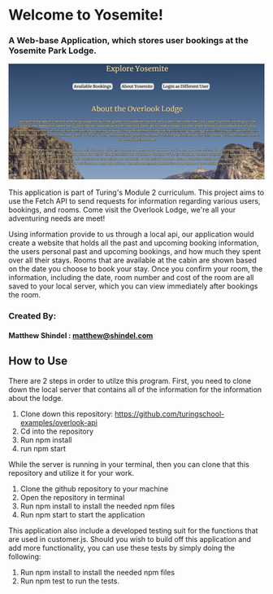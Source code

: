 # Welcome to Yosemite! 
### A Web-base Application, which stores user bookings at the Yosemite Park Lodge. 

![Welcome to Yozemite](/src/images/Overlook%20Lodge%20Homescreen.png)

This application is part of Turing's Module 2 curriculum. This project aims to use the Fetch API to send requests for information regarding various users, bookings, and rooms. Come visit the Overlook Lodge, we're all your adventuring needs are meet!

Using information provide to us through a local api, our application would create a website that holds all the past and upcoming booking information, the users personal past and upcoming bookings, and how much they spent over all their stays. Rooms that are available at the cabin are shown based on the date you choose to book your stay. Once you confirm your room, the information, including the date, room number and cost of the room are all saved to your local server, which you can view immediately after bookings the room.




### Created By:
 #### Matthew Shindel : <matthew@shindel.com>

## How to Use

There are 2 steps in order to utilze this program. First, you need to clone down the local server that contains all of the information for the information about the lodge. 

1. Clone down this repository: https://github.com/turingschool-examples/overlook-api
1. Cd into the repository
1. Run npm install
1. run npm start


While the server is running in your terminal, then you can clone that this repository and utilize it for your work.

1. Clone the github repository to your machine
1. Open the repository in terminal
1. Run npm install to install the needed npm files
1. Run npm start to start the application


This application also include a developed testing suit for the functions that are used in customer.js. Should you wish to build off this application and add more functionality, you can use these tests by simply doing the following:

1. Run npm install to install the needed npm files
1. Run npm test to run the tests.

